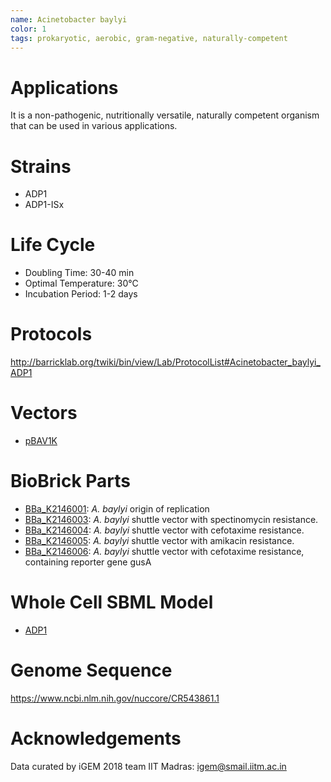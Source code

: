 ```yaml
---
name: Acinetobacter baylyi
color: 1
tags: prokaryotic, aerobic, gram-negative, naturally-competent
---
```

# Applications

It is a non-pathogenic, nutritionally versatile, naturally competent organism that can be used in various applications.

# Strains
- ADP1
- ADP1-ISx

# Life Cycle
- Doubling Time: 30-40 min
- Optimal Temperature: 30°C
- Incubation Period: 1-2 days

# Protocols
http://barricklab.org/twiki/bin/view/Lab/ProtocolList#Acinetobacter_baylyi_ADP1

# Vectors
- [pBAV1K](https://www.ncbi.nlm.nih.gov/pmc/articles/PMC3255645/pdf/zam280.pdf)

# BioBrick Parts
- [BBa_K2146001](http://parts.igem.org/Part:BBa_K2146001): _*A. baylyi*_ origin of replication
- [BBa_K2146003](http://parts.igem.org/Part:BBa_K2146003): _*A. baylyi*_ shuttle vector with spectinomycin resistance.
- [BBa_K2146004](http://parts.igem.org/Part:BBa_K2146004): _*A. baylyi*_ shuttle vector with cefotaxime resistance.
- [BBa_K2146005](http://parts.igem.org/Part:BBa_K2146005): _*A. baylyi*_ shuttle vector with amikacin resistance.
- [BBa_K2146006](http://parts.igem.org/Part:BBa_K2146006): _*A. baylyi*_ shuttle vector with cefotaxime resistance, containing reporter gene gusA

# Whole Cell SBML Model
* [ADP1](https://www.ebi.ac.uk/biomodels/MODEL1949107276#Overview)

# Genome Sequence
https://www.ncbi.nlm.nih.gov/nuccore/CR543861.1

# Acknowledgements
Data curated by iGEM 2018 team IIT Madras: igem@smail.iitm.ac.in
